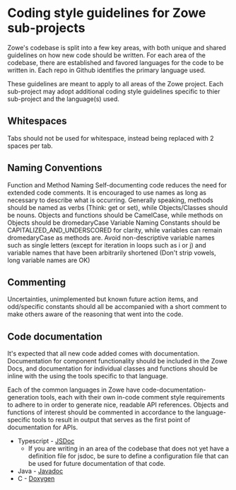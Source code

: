 # Coding style guidelines for Zowe sub-projects

Zowe's codebase is split into a few key areas, with both unique and shared guidelines on how new code should be written. For each area of the codebase, there are established and favored languages for the code to be written in. Each repo in Github identifies the primary language used. 

These guidelines are meant to apply to all areas of the Zowe project. Each sub-project may adopt additional coding style guidelines specific to thier sub-project and the language(s) used.

## Whitespaces

Tabs should not be used for whitespace, instead being replaced with 2 spaces per tab.

## Naming Conventions

Function and Method Naming Self-documenting code reduces the need for extended code comments. It is encouraged to use names as long as necessary to describe what is occurring. Generally speaking, methods should be named as verbs (Think: get or set), while Objects/Classes should be nouns. Objects and functions should be CamelCase, while methods on Objects should be dromedaryCase Variable Naming Constants should be CAPITALIZED_AND_UNDERSCORED for clarity, while variables can remain dromedaryCase as methods are. Avoid non-descriptive variable names such as single letters (except for iteration in loops such as i or j) and variable names that have been arbitrarily shortened (Don't strip vowels, long variable names are OK)

## Commenting

Uncertainties, unimplemented but known future action items, and odd/specific constants should all be accompanied with a short comment to make others aware of the reasoning that went into the code.

## Code documentation

It's expected that all new code added comes with documentation. Documentation for component functionality should be included in the Zowe Docs, and documentation for individual classes and functions should be inline with the using the tools specific to that language.

Each of the common languages in Zowe have code-documentation-generation tools, each with their own in-code comment style requirements to adhere to in order to generate nice, readable API references. Objects and functions of interest should be commented in accordance to the language-specific tools to result in output that serves as the first point of documentation for APIs.

- Typescript - [JSDoc](http://usejsdoc.org/)
  - If you are writing in an area of the codebase that does not yet have a definition file for jsdoc, be sure to define a configuration file that can be used for future documentation of that code.
- Java - [Javadoc](https://en.wikipedia.org/wiki/Javadoc)
- C - [Doxygen](www.doxygen.org)
